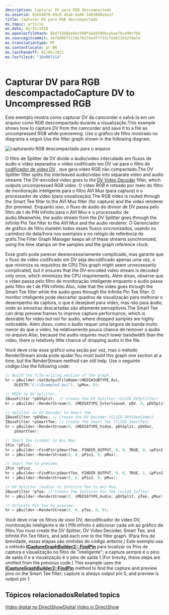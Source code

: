 ```yaml
---
description: Capturar DV para RGB descompactado
ms.assetid: 02b54070-09c8-45ab-8a08-1493008a5e1f
title: Capturar DV para RGB descompactado
ms.topic: article
ms.date: 05/31/2018
ms.openlocfilehash: 8b471bb8be6bc560fda6d3466cebaef8c490cfb8
ms.sourcegitcommit: a47bd86f517de76374e4fff33cfeb613eb259a7e
ms.translationtype: MT
ms.contentlocale: pt-BR
ms.lasthandoff: 01/06/2021
ms.locfileid: "104087314"
---
```

# <a name="capture-dv-to-uncompressed-rgb"></a><span data-ttu-id="5cc34-103">Capturar DV para RGB descompactado</span><span class="sxs-lookup"><span data-stu-id="5cc34-103">Capture DV to Uncompressed RGB</span></span>

<span data-ttu-id="5cc34-104">Este exemplo mostra como capturar DV da camcorder e salvá-la em um arquivo como RGB descompactado durante a visualização.</span><span class="sxs-lookup"><span data-stu-id="5cc34-104">This example shows how to capture DV from the camcorder and save it to a file as uncompressed RGB while previewing.</span></span> <span data-ttu-id="5cc34-105">Use o gráfico de filtro mostrado no diagrama a seguir.</span><span class="sxs-lookup"><span data-stu-id="5cc34-105">Use the filter graph shown in the following diagram.</span></span>

![capturando RGB descompactado para o arquivo](images/dv-rgb-cap.png)

<span data-ttu-id="5cc34-107">O filtro de Splitter de DV divide o áudio/vídeo intercalado em fluxos de áudio e vídeo separados o vídeo codificado em DV vai para o filtro de [codificador de vídeo DV](dv-video-decoder-filter.md) , que gera vídeo RGB não compactado.</span><span class="sxs-lookup"><span data-stu-id="5cc34-107">The DV Splitter filter splits the interleaved audio/video into separate video and audio streams The DV-encoded video goes to the [DV Video Decoder](dv-video-decoder-filter.md) filter, which outputs uncompressed RGB video.</span></span> <span data-ttu-id="5cc34-108">O vídeo RGB é roteado por meio do filtro de monitoração inteligente para o filtro AVI Mux (para captura) e o processador de vídeo (para visualização).</span><span class="sxs-lookup"><span data-stu-id="5cc34-108">The RGB video is routed through the Smart Tee filter to the AVI Mux filter (for capture) and the video renderer (for preview).</span></span> <span data-ttu-id="5cc34-109">Enquanto isso, o fluxo de áudio do divisor de DV passa pelo filtro de t de PIN infinito para o AVI Mux e o processador de áudio.</span><span class="sxs-lookup"><span data-stu-id="5cc34-109">Meanwhile, the audio stream from the DV Splitter goes through the Infinite Pin Tee filter to the AVI Mux and the audio renderer.</span></span> <span data-ttu-id="5cc34-110">O Gerenciador de gráfico de filtro mantém todos esses fluxos sincronizados, usando os carimbos de data/hora nos exemplos e no relógio de referência do grafo.</span><span class="sxs-lookup"><span data-stu-id="5cc34-110">The Filter Graph Manager keeps all of these streams synchronized, using the time stamps on the samples and the graph reference clock.</span></span>

<span data-ttu-id="5cc34-111">Esse grafo pode parecer desnecessariamente complicado, mas garante que o fluxo de vídeo codificado em DV seja decodificado apenas uma vez, o que minimiza os requisitos de CPU.</span><span class="sxs-lookup"><span data-stu-id="5cc34-111">This graph might seem unnecessarily complicated, but it ensures that the DV-encoded video stream is decoded only once, which minimizes the CPU requirements.</span></span> <span data-ttu-id="5cc34-112">Além disso, observe que o vídeo passa pelo filtro de monitoração inteligente enquanto o áudio passa pelo filtro de t de PIN infinito.</span><span class="sxs-lookup"><span data-stu-id="5cc34-112">Also, note that the video goes through the Smart Tee filter while the audio goes through the Infinite Pin Tee filter.</span></span> <span data-ttu-id="5cc34-113">O monitor inteligente pode descartar quadros de visualização para melhorar o desempenho da captura, o que é desejável para vídeo, mas não para áudio, onde as amostras descartadas são altamente perceptíveis.</span><span class="sxs-lookup"><span data-stu-id="5cc34-113">The Smart Tee can drop preview frames to improve capture performance, which is desirable for video but not for audio, where dropped samples are highly noticeable.</span></span> <span data-ttu-id="5cc34-114">Além disso, como o áudio requer uma largura de banda muito menor do que o vídeo, há relativamente pouca chance de remover o áudio no arquivo.</span><span class="sxs-lookup"><span data-stu-id="5cc34-114">Also, because the audio requires much lower bandwidth than the video, there is relatively little chance of dropping audio in the file.</span></span>

<span data-ttu-id="5cc34-115">Você deve criar esse gráfico uma seção por vez, mas o método RenderStream ainda pode ajudar.</span><span class="sxs-lookup"><span data-stu-id="5cc34-115">You must build this graph one section at a time, but the RenderStream method can still help.</span></span> <span data-ttu-id="5cc34-116">Use o seguinte código:</span><span class="sxs-lookup"><span data-stu-id="5cc34-116">Use the following code:</span></span>


```C++
// Build the file-writing section of the graph.
hr = pBuilder->SetOutputFileName(&MEDIASUBTYPE_Avi, 
    OLESTR("C:\\Example3.avi"), &pMux, 0);

// MSDV to DV splitter.
IBaseFilter *pDVSplit;  // Create the DV Splitter (CLSID_DVSplitter)
hr = pBuilder->RenderStream(0, &MEDIATYPE_Interleaved, pDV, 0, pDVSplit);

// Splitter to DV Decoder to Smart Tee.
IBaseFilter *pDVDec; // Create the DV Decoder (CLSID_DVVideoCodec)
IBaseFilter *pSmartTee; // Create the Smart Tee (CLSID_SmartTee)
hr = pBuilder->RenderStream(0, &MEDIATYPE_Video, pDVSplit, pDVDec,
    pSmartTee);

// Smart Tee (video) to Avi Mux.
IPin *pPin1;
hr = pBuilder->FindPin(pSmartTee, PINDIR_OUTPUT, 0, 0, TRUE, 0, &pPin1);
hr = pBuilder->RenderStream(0, 0, pPin1, 0, pMux);

// Smart Tee to preview.
IPin *pPin2;
hr = pBuilder->FindPin(pSmartTee, PINDIR_OUTPUT, 0, 0, TRUE, 1, &pPin2);
hr = pBuilder->RenderStream(0, 0, pPin2, 0, pMux);

// DV Splitter (audio) to Infinite Tee to Avi Mux.
IBaseFilter *pTee; // Create the Infinite Pin Tee (CLSID_InfTee)
hr = pBuilder->RenderStream(0, &MEDIATYPE_Audio, pDVSplit, pTee, pMux);

// Infinite Pin Tee to preview.
hr = pBuilder->RenderStream(0, 0, pTee, 0, 0);
```



<span data-ttu-id="5cc34-117">Você deve criar os filtros de visor DV, decodificador de vídeo DV, monitoração inteligente e de t PIN infinito e adicionar cada um ao gráfico de filtro.</span><span class="sxs-lookup"><span data-stu-id="5cc34-117">You must create the DV Splitter, DV Video Decoder, Smart Tee, and Infinite Pin Tee filters, and add each one to the filter graph.</span></span> <span data-ttu-id="5cc34-118">(Para fins de brevidade, essas etapas são omitidas do código anterior.) Este exemplo usa o método [**ICaptureGraphBuilder2:: FindPin**](/windows/desktop/api/Strmif/nf-strmif-icapturegraphbuilder2-findpin) para localizar os Pins de captura e visualização no filtro de "inteligente"; a captura sempre é o pino de saída 0 e a visualização é o pino de saída 1.</span><span class="sxs-lookup"><span data-stu-id="5cc34-118">(For brevity, these steps are omitted from the previous code.) This example uses the [**ICaptureGraphBuilder2::FindPin**](/windows/desktop/api/Strmif/nf-strmif-icapturegraphbuilder2-findpin) method to find the capture and preview pins on the Smart Tee filter; capture is always output pin 0, and preview is output pin 1.</span></span>

## <a name="related-topics"></a><span data-ttu-id="5cc34-119">Tópicos relacionados</span><span class="sxs-lookup"><span data-stu-id="5cc34-119">Related topics</span></span>

<dl> <dt>

[<span data-ttu-id="5cc34-120">Vídeo digital no DirectShow</span><span class="sxs-lookup"><span data-stu-id="5cc34-120">Digital Video in DirectShow</span></span>](digital-video-in-directshow.md)
</dt> </dl>

 

 



